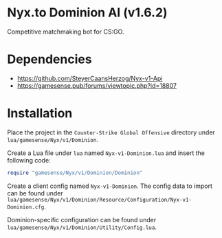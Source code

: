 # Nyx.to Dominion AI (v1.6.2)
Competitive matchmaking bot for CS:GO.

# Dependencies
- https://github.com/SteyerCaansHerzog/Nyx-v1-Api
- https://gamesense.pub/forums/viewtopic.php?id=18807

# Installation
Place the project in the `Counter-Strike Global Offensive` directory under `lua/gamesense/Nyx/v1/Dominion`.

Create a Lua file under `lua` named `Nyx-v1-Dominion.lua` and insert the following code:
```lua
require "gamesense/Nyx/v1/Dominion/Dominion"
```

Create a client config named `Nyx-v1-Dominion`. The config data to import can be found under `lua/gamesense/Nyx/v1/Dominion/Resource/Configuration/Nyx-v1-Dominion.cfg`.

Dominion-specific configuration can be found under `lua/gamesense/Nyx/v1/Dominion/Utility/Config.lua`.
